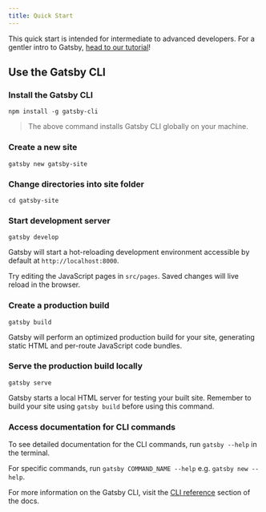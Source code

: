 ```yaml
---
title: Quick Start
---
```


This quick start is intended for intermediate to advanced developers. For a gentler intro to Gatsby, [head to our tutorial](/tutorial/)!

## Use the Gatsby CLI

<EggheadEmbed
  lessonLink="https://https://egghead.io/lessons/gatsby-quick-start-with-gatsby-from-the-command-line-5bf2403a"
  lessonTitle="Quick Start with Gatsby: Create, Develop, and Build Gatsby Sites From the Command Line"
/>


### Install the Gatsby CLI

```shell
npm install -g gatsby-cli
```

> The above command installs Gatsby CLI globally on your machine.

### Create a new site

```shell
gatsby new gatsby-site
```

### Change directories into site folder

```shell
cd gatsby-site
```

### Start development server

```shell
gatsby develop
```

Gatsby will start a hot-reloading development environment accessible by default at `http://localhost:8000`.

Try editing the JavaScript pages in `src/pages`. Saved changes will live reload in the browser.

### Create a production build

```shell
gatsby build
```

Gatsby will perform an optimized production build for your site, generating static HTML and per-route JavaScript code bundles.

### Serve the production build locally

```shell
gatsby serve
```

Gatsby starts a local HTML server for testing your built site. Remember to build your site using `gatsby build` before using this command.

### Access documentation for CLI commands

To see detailed documentation for the CLI commands, run `gatsby --help` in the terminal.

For specific commands, run `gatsby COMMAND_NAME --help` e.g. `gatsby new --help`.

For more information on the Gatsby CLI, visit the [CLI reference](/docs/gatsby-cli/) section of the docs.
